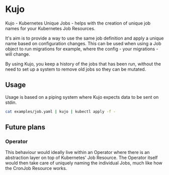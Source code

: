 # Kujo

Kujo - Kubernetes Unique Jobs - helps with the creation of unique job names for
your Kubernetes Job Resources.

It's aim is to provide a way to use the same job definition and apply a unique
name based on configuration changes. This can be used when using a Job object to
run migrations for example, where the config - your migrations - will change.

By using Kujo, you keep a history of the jobs that has been run, without the
need to set up a system to remove old jobs so they can be mutated.

## Usage

Usage is based on a piping system where Kujo expects data to be sent on stdin.

```bash
cat examples/job.yaml | kujo | kubectl apply -f -
```

## Future plans

### Operator

This behaviour would ideally live within an Operator where there is an
abstraction layer on top of Kubernetes' Job Resource. The Operator itself would
then take care of uniquely naming the individual Jobs, much like how the CronJob
Resource works.
